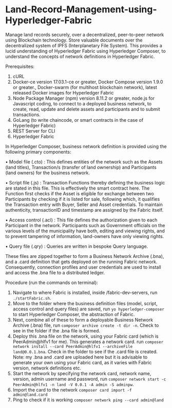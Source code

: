 # Land-Record-Management-using-Hyperledger-Fabric
Manage land records securely, over a decentralized, peer-to-peer network using Blockchain technology. Store valuable documents over the decentralized system of IPFS (Interplanetary File System).
This provides a lucid understanding of Hyperledger Fabric using Hyperledger Composer, to understand the concepts of network definitions in Hyperledger Fabric.

Prerequisites:
1. cURL
2. Docker-ce version 17.03.1-ce or greater, Docker Compose version 1.9.0 or greater., Docker-swarm (for multihost blockchain network), latest released Docker images for Hyperledger Fabric
3. Node Package Manager (npm) version 8.11.2 or greater, node.js for Javascript coding, to connect to a deployed business network, to create, read, update and delete assets and participants and to submit transactions.
4. GoLang (to write chaincode, or smart contracts in the case of Hyperledger Fabric)
5. REST Server for CLI
6. Hyperledger Fabric

In Hyperledger Composer, business network definition is provided using the following primary components:

• Model file (.cto) : This defines entities of the network such as the Assets (land titles), Transaction/s (transfer of land ownership) and Participants (land owners) for the business network.

• Script file (.js) : Transaction Functions thereby defining the business logic are stated in this file. This is effectively the smart contract here. The Function first checks if the Asset is eligible for exchange between two Participants by checking if it is listed for sale, following which, it qualifies the Transaction entry with Buyer, Seller and Asset credentials. To maintain authenticity, transactionID and timestamp are assigned by the Fabric itself.

• Access control (.acl) : This file defines the authorization given to each Participant in the network. Participants such as Government officials on the various levels of the municipality have both, editing and viewing rights, and to prevent tampering of information, land-owners have only viewing rights.

• Query file (.qry) : Queries are written in bespoke Query language. 

These files are zipped together to form a Business Network Archive (.bna), and a .card definition that gets deployed on the running Fabric network. Consequently, connection profiles and user credentials are used to install and access the .bna file to a distributed ledger.

Procedure (run the commands on terminal):

1. Navigate to where Fabric is installed, inside /fabric-dev-servers, run `./startFabric.sh`.
2. Move to the folder where the business definition files (model, script, access control and query files) are saved, run `yo hyperledger-composer` to start Hyperledger Composer, the abstraction of Fabric.
3. Next, combine all of these to form a deployable Business Network Archive (.bna) file, run `composer archive create -t dir -n`. Check to see in the folder if the .bna file is formed.
4. Deploy this .bna file on the network, using your Fabric card (which is PeerAdmin@hlfv1 for me). This generates a network card. run `composer network install --card PeerAdmin@hlfv1 --archiveFile land@0.0.1.bna`. Check in the folder to see if the .card file is created. Note: my .bna and .card are uploaded here but it is advisable to generate your own using your Fabric card, as it varies with Fabric version, network definitions etc.
5. Start the network by specifying the network card, network name, version, admin username and password, run `composer network start -c PeerAdmin@hlfv1 -n land -V 0.0.1 -A admin -S adminpw`.
6. Import the card to the network `composer card import -f admin@land.card`
7. Ping to check if it is working `composer network ping --card admin@land`

